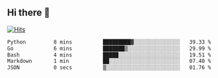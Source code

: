 ## Hi there 👋

<!--
**alihaqberdi/alihaqberdi** is a ✨ _special_ ✨ repository because its `README.md` (this file) appears on your GitHub profile.

Here are some ideas to get you started:

- 🔭 I’m currently working on ...
- 🌱 I’m currently learning ...
- 👯 I’m looking to collaborate on ...
- 🤔 I’m looking for help with ...
- 💬 Ask me about ...
- 📫 How to reach me: ...
- 😄 Pronouns: ...
- ⚡ Fun fact: ...
-->

[![Hits](https://hits.sh/github.com/alihaqberdi.svg)](https://hits.sh/github.com/alihaqberdi/)

<!--START_SECTION:waka-->

```txt
Python         8 mins          █████████▓░░░░░░░░░░░░░░░   39.33 %
Go             6 mins          ███████▒░░░░░░░░░░░░░░░░░   29.99 %
Bash           4 mins          █████░░░░░░░░░░░░░░░░░░░░   19.51 %
Markdown       1 min           ██░░░░░░░░░░░░░░░░░░░░░░░   07.40 %
JSON           0 secs          ▒░░░░░░░░░░░░░░░░░░░░░░░░   01.76 %
```

<!--END_SECTION:waka-->
